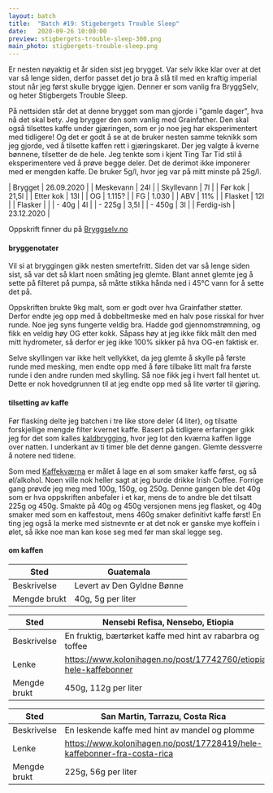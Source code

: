 ```yaml
---
layout: batch
title:  "Batch #19: Stigebergets Trouble Sleep"
date:   2020-09-26 10:00:00
preview: stigbergets-trouble-sleep-300.png
main_photo: stigbergets-trouble-sleep.png
---
```


Er nesten nøyaktig et år siden sist jeg brygget. Var selv ikke klar over at det var så lenge siden, derfor passet det jo
bra å slå til med en kraftig imperial stout når jeg først skulle brygge igjen. Denner er som vanlig fra BryggSelv, og
heter Stigbergets Trouble Sleep.

På nettsiden står det at denne brygget som man gjorde i "gamle dager", hva nå det skal bety. Jeg brygger den som vanlig
med Grainfather. Den skal også tilsettes kaffe under gjæringen, som er jo noe jeg har eksperimentert med tidligere! Og
det er godt å se at de bruker nesten samme teknikk som jeg gjorde, ved å tilsette kaffen rett i gjæringskaret. Der jeg
valgte å kverne bønnene, tilsetter de de hele. Jeg tenkte som i kjent Ting Tar Tid stil å eksperimentere ved å prøve
begge deler. Det de derimot ikke imponerer med er mengden kaffe. De bruker 5g/l, hvor jeg var på mitt minste på 25g/l.

| Brygget    | 26.09.2020 |
| Meskevann  | 24l        |
| Skyllevann | 7l         |
| Før kok    | 21,5l      |
| Etter kok  | 13l        |
| OG         | 1.115?     |
| FG         | 1.030      |
| ABV        | 11%        |
| Flasket    | 12l        |
| Flasker    |            |
| - 40g      | 4l         |
| - 225g     | 3,5l       |
| - 450g     | 3l         |
| Ferdig-ish | 23.12.2020 |

Oppskrift finner du på [Bryggselv.no](https://www.bryggselv.no/brewers-publications/106034/stigbergets-trouble-sleep-allgrain-%C3%B8lsett-20-liter)


#### bryggenotater

Vil si at bryggingen gikk nesten smertefritt. Siden det var så lenge siden sist, så var det så klart noen småting jeg
glemte. Blant annet glemte jeg å sette på filteret på pumpa, så måtte stikka hånda ned i 45℃ vann for å sette det
på.

Oppskriften brukte 9kg malt, som er godt over hva Grainfather støtter. Derfor endte jeg opp med å dobbeltmeske med en
halv pose risskal for hver runde. Noe jeg syns fungerte veldig bra. Hadde god gjennomstrømning, og fikk en veldig høy OG
etter kokk. Såpass høy at jeg ikke fikk målt den med mitt hydrometer, så derfor er jeg ikke 100% sikker på hva OG-en
faktisk er.

Selve skyllingen var ikke helt vellykket, da jeg glemte å skylle på første runde med mesking, men endte opp med å føre
tilbake litt malt fra første runde i den andre runden med skylling. Så noe fikk jeg i hvert fall hentet ut. Dette er nok
hovedgrunnen til at jeg endte opp med så lite vørter til gjøring.

#### tilsetting av kaffe

Før flasking delte jeg batchen i tre like store deler (4 liter), og tilsatte forskjellige mengde filter kvernet
kaffe. Basert på tidligere erfaringer gikk jeg for det som kalles
[kaldbrygging](https://en.wikipedia.org/wiki/List_of_coffee_drinks#Cold_brew), hvor jeg lot den kværna kaffen ligge over
natten. I underkant av ti timer ble det denne gangen. Glemte dessverre å notere ned tidene.

Som med [Kaffekværna](/batch/2-kaffekværna.md) er målet å lage en øl som smaker kaffe først, og så øl/alkohol. Noen
ville nok heller sagt at jeg burde drikke Irish Coffee. Forrige gang prøvde jeg meg med 100g, 150g, og 250g. Denne
gangen ble det 40g som er hva oppskriften anbefaler i et kar, mens de to andre ble det tilsatt 225g og 450g. Smakte på
40g og 450g versjonen mens jeg flasket, og 40g smaker med som en kaffestout, mens 460g smaker definitivt kaffe først! En
ting jeg også la merke med sistnevnte er at det nok er ganske mye koffein i ølet, så ikke noe man kan kose seg med før
man skal legge seg.

#### om kaffen

| Sted         | Guatemala                  |
| ------------ | -------------------------- |
| Beskrivelse  | Levert av Den Gyldne Bønne |
| Mengde brukt | 40g, 5g per liter          |

| Sted         | Nensebi Refisa, Nensebo, Etiopia                                  |
| ------------ | -------------------------- |
| Beskrivelse  | En fruktig, bærtørket kaffe med hint av rabarbra og toffee        |
| Lenke        | https://www.kolonihagen.no/post/17742760/etiopia-hele-kaffebonner |
| Mengde brukt | 450g, 112g per liter                                              |

| Sted         | San Martin, Tarrazu, Costa Rica                                          |
| ------------ | -------------------------- |
| Beskrivelse  | En leskende kaffe med hint av mandel og plomme                           |
| Lenke        | https://www.kolonihagen.no/post/17728419/hele-kaffebonner-fra-costa-rica |
| Mengde brukt | 225g, 56g per liter                                                      |
